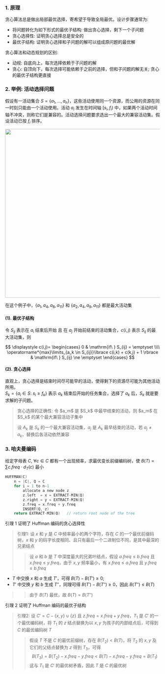 ### 1. 原理

贪心算法总是做出局部最优选择，寄希望于导致全局最优。设计步骤通常为:

-   将问题转化为如下形式的最优子结构: 做出贪心选择，剩下一个子问题
-   贪心选择性: 证明贪心选择总是安全的
-   最优子结构: 证明贪心选择和子问题的解可以组成原问题的最优解

贪心算法和动态规划的区别:

-   动规: 自底向上，每次选择依赖于子问题的解
-   贪心: 自顶向下，每次选择可能依赖于之前的选择，但和子问题的解无关; 贪心的最优子结构更直接

### 2. 举例: 活动选择问题

假设有一活动集合 $S=\lbrace a_1, ...,a_n \rbrace$，这些活动使用同一个资源，而公用的资源在同一时刻只能由一个活动使用。活动 $a_i$ 发生在时间轴 $[s_i, f_i)$ 中，如果两个活动时间轴不冲突，则称它们是兼容的。活动选择问题要求选出一个最大的兼容活动集。假设活动已按 $f_i$ 排序。

<font class="i_l_b%30" id="eg: activity selection">
<img src="../img/aceg.png"  width=550>
</font>

在这个例子中，$\lbrace a_1,a_4,a_8,a_{11} \rbrace$ 和 $\lbrace a_2,a_4,a_9,a_{11} \rbrace$ 都是最大活动集

#### (1). 最优子结构

令 $S_{ij}$ 表示在 $a_i$ 结束后开始 且 在 $a_j$ 开始前结束的活动集合，$c(i,j)$ 表示 $S_{ij}$ 的最大活动集，则

$$
\displaystyle
c(i,j)=
\begin{cases}
0 & \mathrm{if\ } S_{ij} = \emptyset \\\\
\operatorname*{max}\limits_{a_k \in S_{ij}}\lbrace c(i,k) + c(k,j) + 1 \rbrace & \mathrm{if\ } S_{ij} \ne \emptyset
\end{cases}
$$

#### (2). 贪心选择

直观上，贪心选择是结束时间尽可能早的活动，使得剩下的资源尽可能为其他活动所用。<br>
$S_k = \lbrace a_i \in S:\ s_i \geq f_k \rbrace$ 表示 $a_k$ 结束后开始的任务集合，选择了 $a_k$ 后，$S_k$ 就是要求解的子问题。

<blockquote class="ktb">
贪心选择的正确性: 令 $a_m$ 是 $S_k$ 中最早结束的活动，则 $a_m$ 在 $S_k$ 的某个最大兼容活动子集中 <br>

<pe> 设 $A_k$ 是 $S_k$ 的一个最大兼容活动集，$a_j$ 是 $A_k$ 最早结束的活动，若 $a_j \ne a_k$，替换后各活动依然兼容</pe>

</blockquote>

### 3. 哈夫曼编码

给定字母表 $C$, $\forall c\in C$ 都有一个出现频率，求最优变长前缀编码树，使 $B(T)=\sum c.freq \cdot d_T(c)$ 最小

```C
HUFFMAN(C)
    n = |C|, Q = C
    for i = 1 to n-1
        allocate a new node z
        z.left  = x = EXTRACT-MIN(Q)
        z.right = y = EXTRACT-MIN(Q)
        z.freq = x.freq + y.freq
        INSERT(Q, z)
    return EXTRACT-MIN(Q)   // return root node of the tree
```

引理 1 证明了 Huffman 编码的贪心选择性

<!-- prettier-ignore-start -->

> <ktb></ktb>
> 引理1: 设 $x$ 和 $y$ 是 $C$ 中频率最小的两个字符，存在 $C$ 的一个最优前缀码树，$x$ 和 $y$ 的码字长度相同、且只有最后一个二进制位不同，是其中最深的兄弟结点 <br>
>
> > 设 $a$ 和 $b$ 是 $T$ 中深度最大的兄弟叶结点，假设 $a.freq \leq b.freq$ 且 $x.freq \leq y.freq$，由于 $x,y$ 频率最小，有 $x.freq \leq a.freq$ 且 $y.freq \leq b.freq$ <br>
> >
-   $T$ 中交换 $x$ 和 $a$ 生成 $T'$，可得 $B(T) - B(T') \geq 0$; 
-   $T'$ 中交换 $y$ 和 $b$ 生成 $T''$，同理可得 $B(T') - B(T'') \geq 0$，因此 $B(T'')\leq B(T)$
> >
> > 由于 $B(T)$ 最优，故 $B(T)=B(T'')$

<!-- prettier-ignore-end-->

引理 2 证明了 Huffman 编码的最优子结构

<!-- prettier-ignore-start -->

> <ktb></ktb>
> 引理2: 设 $C'=C-\lbrace x,y \rbrace \cup \lbrace z \rbrace$ 且 $z.freq = x.freq + y.freq$，$T_1$ 是 $C'$ 的一个最优编码树，将 $T_1$ 的 $z$ 结点替换为以 $x,y$ 为孩子的内部结点后，可得到 $C$ 的最优编码树 $T$<br>
>
> > 假设 $T$ 不是 $C$ 的最优前缀树，存在 $B(T_2) < B(T)$，将 $T_2$ 的 $x,y$ 及它们的父结点替换为 $z$ 得到 $T_3$，可得 <b4>
> > $$ B(T_3) = B(T_2) - x.freq - y.freq < B(T) - x.freq - y.freq = B(T_1) $$
> > 这与 $T_1$ 是 $C'$ 的最优树矛盾，因此 $T$ 是 $C$ 的最优树

<!-- prettier-ignore-end-->

